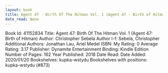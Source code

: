 ```yaml
---
layout: book
title: Agent 47 - Birth Of The Hitman Vol. 1 (Agent 47 - Birth of Hitman)
date_read: None
---
```


Book Id: 41152834
Title: Agent 47: Birth Of The Hitman Vol. 1 (Agent 47: Birth of Hitman)
Author: Christopher Sebela
Author l-f: Sebela, Christopher
Additional Authors: Jonathan Lau, Ariel Medel
ISBN: 
My Rating: 0
Average Rating: 3.17
Publisher: Dynamite Entertainment
Binding: Kindle Edition
Number of Pages: 162
Year Published: 2018
Date Read: 
Date Added: 2020/01/20
Bookshelves: kupka-wstydu
Bookshelves with positions: kupka-wstydu (#873)

